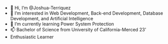 - 👋 Hi, I’m @Joshua-Terriquez
- 👀 I’m interested in Web Development, Back-end Development, Database Development, and Artificial Intelligence
- 🌱 I’m currently learning Power System Protection
- 📫 Bachelor of Science from University of California-Merced 23'
-    Enthusiastic Learner

<!---
Joshua-Terriquez/Joshua-Terriquez is a ✨ special ✨ repository because its `README.md` (this file) appears on your GitHub profile.
You can click the Preview link to take a look at your changes.
--->
